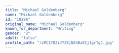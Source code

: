 ```yaml
---
title: "Michael Goldenberg"
name: "Michael Goldenberg"
id: "10296"
original_name: "Michael Goldenberg"
known_for_department: "Writing"
gender: "2"
adult: "false"
profile_path: "/zMC1YO2iJYZ8jN5hBaEIj1grTgC.jpg"
---
```

